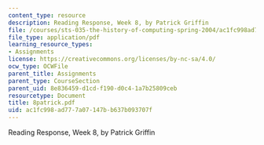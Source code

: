 ```yaml
---
content_type: resource
description: Reading Response, Week 8, by Patrick Griffin
file: /courses/sts-035-the-history-of-computing-spring-2004/ac1fc998ad777a07147bb637b093707f_8patrick.pdf
file_type: application/pdf
learning_resource_types:
- Assignments
license: https://creativecommons.org/licenses/by-nc-sa/4.0/
ocw_type: OCWFile
parent_title: Assignments
parent_type: CourseSection
parent_uid: 8e836459-d1cd-f190-d0c4-1a7b25809ceb
resourcetype: Document
title: 8patrick.pdf
uid: ac1fc998-ad77-7a07-147b-b637b093707f
---
```

Reading Response, Week 8, by Patrick Griffin